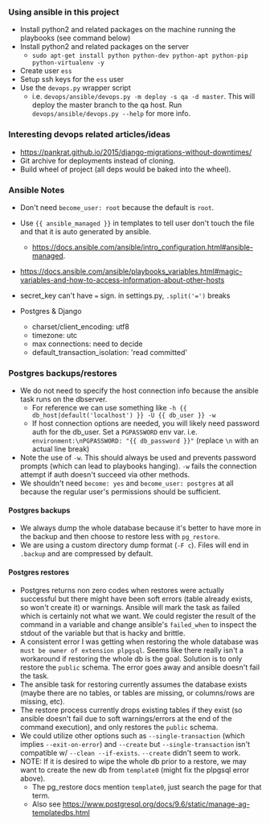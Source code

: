### Using ansible in this project
* Install python2 and related packages on the machine running the playbooks (see command below)
* Install python2 and related packages on the server
    * `sudo apt-get install python python-dev python-apt python-pip python-virtualenv -y`
* Create user `ess`
* Setup ssh keys for the `ess` user
* Use the `devops.py` wrapper script
    * i.e. `devops/ansible/devops.py -m deploy -s qa -d master`. This will deploy the master branch to the qa host. Run `devops/ansible/devops.py --help` for more info.

### Interesting devops related articles/ideas
* https://pankrat.github.io/2015/django-migrations-without-downtimes/
* Git archive for deployments instead of cloning.
* Build wheel of project (all deps would be baked into the wheel).

### Ansible Notes
* Don't need `become_user: root` because the default is `root`.
* Use `{{ ansible_managed }}` in templates to tell user don't touch the file and that it is auto generated by ansible.
    * https://docs.ansible.com/ansible/intro_configuration.html#ansible-managed.
* https://docs.ansible.com/ansible/playbooks_variables.html#magic-variables-and-how-to-access-information-about-other-hosts
* secret_key can't have `=` sign. in settings.py, `.split('=')` breaks

* Postgres & Django
    * charset/client_encoding: utf8
    * timezone: utc
    * max connections: need to decide
    * default_transaction_isolation: 'read committed'

### Postgres backups/restores
* We do not need to specify the host connection info because the ansible task runs on the dbserver.
    * For reference we can use something like `-h {{ db_host|default('localhost') }} -U {{ db_user }} -w`
    * If host connection options are needed, you will likely need password auth for the db_user. Set a `PGPASSWORD` env var. i.e. `environment:\nPGPASSWORD: "{{ db_password }}"` (replace `\n` with an actual line break)
* Note the use of `-w`. This should always be used and prevents password prompts (which can lead to playbooks hanging). `-w` fails the connection attempt if auth doesn't succeed via other methods.
* We shouldn't need `become: yes` and `become_user: postgres` at all because the regular user's permissions should be sufficient.
#### Postgres backups
* We always dump the whole database because it's better to have more in the backup and then choose to restore less with `pg_restore`.
* We are using a custom directory dump format (`-F c`). Files will end in `.backup` and are compressed by default.

#### Postgres restores
* Postgres returns non zero codes when restores were actually successful but there might have been soft errors (table already exists, so won't create it) or warnings. Ansible will mark the task as failed which is certainly not what we want. We could register the result of the command in a variable and change ansible's `failed_when` to inspect the stdout of the variable but that is hacky and brittle.
* A consistent error I was getting when restoring the whole database was `must be owner of extension plpgsql`. Seems like there really isn't a workaround if restoring the whole db is the goal. Solution is to only restore the `public` schema. The error goes away and ansible doesn't fail the task.
* The ansible task for restoring currently assumes the database exists (maybe there are no tables, or tables are missing, or columns/rows are missing, etc).
* The restore process currently drops existing tables if they exist (so ansible doesn't fail due to soft warnings/errors at the end of the command execution), and only restores the `public` schema.
* We could utilize other options such as `--single-transaction` (which implies `--exit-on-error`) and `--create` but `--single-transaction` isn't compatible w/ `--clean --if-exists`. `--create` didn't seem to work.
* NOTE: If it is desired to wipe the whole db prior to a restore, we may want to create the new db from `template0` (might fix the plpgsql error above).
    * The pg_restore docs mention `template0`, just search the page for that term.
    * Also see https://www.postgresql.org/docs/9.6/static/manage-ag-templatedbs.html
